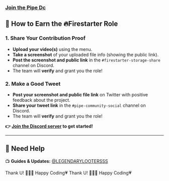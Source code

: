 
### [Join the Pipe Dc](https://discord.gg/fhVwSe8j)

## 🎯 How to Earn the 🔥Firestarter Role

### 1. Share Your Contribution Proof
- **Upload your video(s)** using the menu.
- **Take a screenshot** of your uploaded file info (showing the public link).
- **Post the screenshot and public link** in the `#firestarter-storage-share` channel on Discord.
- The team will **verify** and grant you the role!

### 2. Make a Good Tweet
- **Post your screenshot and public file link** on Twitter with positive feedback about the project.
- **Share your tweet link** in the `#pipe-community-social` channel on Discord.
- The team will **verify** and grant you the role!

**👉 [Join the Discord server](https://discord.gg/fyDRfCVWJA) to get started!**

---


## 🤖 Need Help

 📺 **Guides & Updates:** [@LEGENDARYLOOTERSSS](https://t.me/LEGENDARYLOOTERSSS)

Thank U! 👨🏻‍💻    Happy Coding💗
Thank U! 👨🏻‍💻    Happy Coding💗

</pre>
